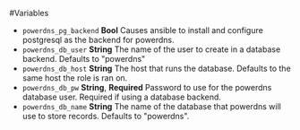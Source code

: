 
#Variables

* `powerdns_pg_backend` __Bool__ Causes ansible to install and configure postgresql
as the backend for powerdns.
* `powerdns_db_user` __String__ The name of the user to create in a database backend.
Defaults to "powerdns"
* `powerdns_db_host` __String__ The host that runs the database. Defaults to the same host
the role is ran on.
* `powerdns_db_pw` __String__, __Required__ Password to use for the powerdns database user.
Required if using a database backend.
* `powerdns_db_name` __String__ The name of the database that powerdns will use to store
records. Defaults to "powerdns".

